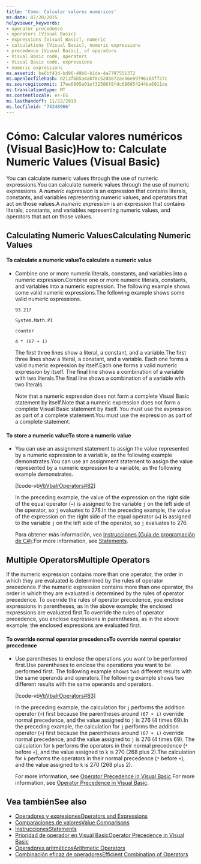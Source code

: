 ```yaml
---
title: 'Cómo: Calcular valores numéricos'
ms.date: 07/20/2015
helpviewer_keywords:
- operator precedence
- operators [Visual Basic]
- expressions [Visual Basic], numeric
- calculations [Visual Basic], numeric expressions
- precedence [Visual Basic], of operators
- Visual Basic code, operators
- Visual Basic code, expressions
- numeric expressions
ms.assetid: ba6bf43d-bd96-49b8-b1de-4a7797551372
ms.openlocfilehash: d213f6b5a4abf8c52d8872ae36e89796183ff27c
ms.sourcegitcommit: 17ee6605e01ef32506f8fdc686954244ba6911de
ms.translationtype: MT
ms.contentlocale: es-ES
ms.lasthandoff: 11/22/2019
ms.locfileid: "74348966"
---
```

# <a name="how-to-calculate-numeric-values-visual-basic"></a><span data-ttu-id="279c5-102">Cómo: Calcular valores numéricos (Visual Basic)</span><span class="sxs-lookup"><span data-stu-id="279c5-102">How to: Calculate Numeric Values (Visual Basic)</span></span>
<span data-ttu-id="279c5-103">You can calculate numeric values through the use of numeric expressions.</span><span class="sxs-lookup"><span data-stu-id="279c5-103">You can calculate numeric values through the use of numeric expressions.</span></span> <span data-ttu-id="279c5-104">A *numeric expression* is an expression that contains literals, constants, and variables representing numeric values, and operators that act on those values.</span><span class="sxs-lookup"><span data-stu-id="279c5-104">A *numeric expression* is an expression that contains literals, constants, and variables representing numeric values, and operators that act on those values.</span></span>  
  
## <a name="calculating-numeric-values"></a><span data-ttu-id="279c5-105">Calculating Numeric Values</span><span class="sxs-lookup"><span data-stu-id="279c5-105">Calculating Numeric Values</span></span>  
  
#### <a name="to-calculate-a-numeric-value"></a><span data-ttu-id="279c5-106">To calculate a numeric value</span><span class="sxs-lookup"><span data-stu-id="279c5-106">To calculate a numeric value</span></span>  
  
- <span data-ttu-id="279c5-107">Combine one or more numeric literals, constants, and variables into a numeric expression.</span><span class="sxs-lookup"><span data-stu-id="279c5-107">Combine one or more numeric literals, constants, and variables into a numeric expression.</span></span> <span data-ttu-id="279c5-108">The following example shows some valid numeric expressions.</span><span class="sxs-lookup"><span data-stu-id="279c5-108">The following example shows some valid numeric expressions.</span></span>  
  
     `93.217`  
  
     `System.Math.PI`  
  
     `counter`  
  
     `4 * (67 + i)`  
  
     <span data-ttu-id="279c5-109">The first three lines show a literal, a constant, and a variable.</span><span class="sxs-lookup"><span data-stu-id="279c5-109">The first three lines show a literal, a constant, and a variable.</span></span> <span data-ttu-id="279c5-110">Each one forms a valid numeric expression by itself.</span><span class="sxs-lookup"><span data-stu-id="279c5-110">Each one forms a valid numeric expression by itself.</span></span> <span data-ttu-id="279c5-111">The final line shows a combination of a variable with two literals.</span><span class="sxs-lookup"><span data-stu-id="279c5-111">The final line shows a combination of a variable with two literals.</span></span>  
  
     <span data-ttu-id="279c5-112">Note that a numeric expression does not form a complete Visual Basic statement by itself.</span><span class="sxs-lookup"><span data-stu-id="279c5-112">Note that a numeric expression does not form a complete Visual Basic statement by itself.</span></span> <span data-ttu-id="279c5-113">You must use the expression as part of a complete statement.</span><span class="sxs-lookup"><span data-stu-id="279c5-113">You must use the expression as part of a complete statement.</span></span>  
  
#### <a name="to-store-a-numeric-value"></a><span data-ttu-id="279c5-114">To store a numeric value</span><span class="sxs-lookup"><span data-stu-id="279c5-114">To store a numeric value</span></span>  
  
- <span data-ttu-id="279c5-115">You can use an assignment statement to assign the value represented by a numeric expression to a variable, as the following example demonstrates.</span><span class="sxs-lookup"><span data-stu-id="279c5-115">You can use an assignment statement to assign the value represented by a numeric expression to a variable, as the following example demonstrates.</span></span>  
  
     [!code-vb[VbVbalrOperators#82](~/samples/snippets/visualbasic/VS_Snippets_VBCSharp/VbVbalrOperators/VB/Class1.vb#82)]  
  
     <span data-ttu-id="279c5-116">In the preceding example, the value of the expression on the right side of the equal operator (`=`) is assigned to the variable `j` on the left side of the operator, so `j` evaluates to 276.</span><span class="sxs-lookup"><span data-stu-id="279c5-116">In the preceding example, the value of the expression on the right side of the equal operator (`=`) is assigned to the variable `j` on the left side of the operator, so `j` evaluates to 276.</span></span>  
  
     <span data-ttu-id="279c5-117">Para obtener más información, vea [Instrucciones (Guía de programación de C#)](../../../../visual-basic/language-reference/statements/index.md).</span><span class="sxs-lookup"><span data-stu-id="279c5-117">For more information, see [Statements](../../../../visual-basic/language-reference/statements/index.md).</span></span>  
  
## <a name="multiple-operators"></a><span data-ttu-id="279c5-118">Multiple Operators</span><span class="sxs-lookup"><span data-stu-id="279c5-118">Multiple Operators</span></span>  
 <span data-ttu-id="279c5-119">If the numeric expression contains more than one operator, the order in which they are evaluated is determined by the rules of operator precedence.</span><span class="sxs-lookup"><span data-stu-id="279c5-119">If the numeric expression contains more than one operator, the order in which they are evaluated is determined by the rules of operator precedence.</span></span> <span data-ttu-id="279c5-120">To override the rules of operator precedence, you enclose expressions in parentheses, as in the above example; the enclosed expressions are evaluated first.</span><span class="sxs-lookup"><span data-stu-id="279c5-120">To override the rules of operator precedence, you enclose expressions in parentheses, as in the above example; the enclosed expressions are evaluated first.</span></span>  
  
#### <a name="to-override-normal-operator-precedence"></a><span data-ttu-id="279c5-121">To override normal operator precedence</span><span class="sxs-lookup"><span data-stu-id="279c5-121">To override normal operator precedence</span></span>  
  
- <span data-ttu-id="279c5-122">Use parentheses to enclose the operations you want to be performed first.</span><span class="sxs-lookup"><span data-stu-id="279c5-122">Use parentheses to enclose the operations you want to be performed first.</span></span> <span data-ttu-id="279c5-123">The following example shows two different results with the same operands and operators.</span><span class="sxs-lookup"><span data-stu-id="279c5-123">The following example shows two different results with the same operands and operators.</span></span>  
  
     [!code-vb[VbVbalrOperators#83](~/samples/snippets/visualbasic/VS_Snippets_VBCSharp/VbVbalrOperators/VB/Class1.vb#83)]  
  
     <span data-ttu-id="279c5-124">In the preceding example, the calculation for `j` performs the addition operator (`+`) first because the parentheses around `(67 + i)` override normal precedence, and the value assigned to `j` is 276 (4 times 69).</span><span class="sxs-lookup"><span data-stu-id="279c5-124">In the preceding example, the calculation for `j` performs the addition operator (`+`) first because the parentheses around `(67 + i)` override normal precedence, and the value assigned to `j` is 276 (4 times 69).</span></span> <span data-ttu-id="279c5-125">The calculation for `k` performs the operators in their normal precedence (`*` before `+`), and the value assigned to `k` is 270 (268 plus 2).</span><span class="sxs-lookup"><span data-stu-id="279c5-125">The calculation for `k` performs the operators in their normal precedence (`*` before `+`), and the value assigned to `k` is 270 (268 plus 2).</span></span>  
  
     <span data-ttu-id="279c5-126">For more information, see [Operator Precedence in Visual Basic](../../../../visual-basic/language-reference/operators/operator-precedence.md).</span><span class="sxs-lookup"><span data-stu-id="279c5-126">For more information, see [Operator Precedence in Visual Basic](../../../../visual-basic/language-reference/operators/operator-precedence.md).</span></span>  
  
## <a name="see-also"></a><span data-ttu-id="279c5-127">Vea también</span><span class="sxs-lookup"><span data-stu-id="279c5-127">See also</span></span>

- [<span data-ttu-id="279c5-128">Operadores y expresiones</span><span class="sxs-lookup"><span data-stu-id="279c5-128">Operators and Expressions</span></span>](../../../../visual-basic/programming-guide/language-features/operators-and-expressions/index.md)
- [<span data-ttu-id="279c5-129">Comparaciones de valores</span><span class="sxs-lookup"><span data-stu-id="279c5-129">Value Comparisons</span></span>](../../../../visual-basic/programming-guide/language-features/operators-and-expressions/value-comparisons.md)
- [<span data-ttu-id="279c5-130">Instrucciones</span><span class="sxs-lookup"><span data-stu-id="279c5-130">Statements</span></span>](../../../../visual-basic/language-reference/statements/index.md)
- [<span data-ttu-id="279c5-131">Prioridad de operador en Visual Basic</span><span class="sxs-lookup"><span data-stu-id="279c5-131">Operator Precedence in Visual Basic</span></span>](../../../../visual-basic/language-reference/operators/operator-precedence.md)
- [<span data-ttu-id="279c5-132">Operadores aritméticos</span><span class="sxs-lookup"><span data-stu-id="279c5-132">Arithmetic Operators</span></span>](../../../../visual-basic/language-reference/operators/arithmetic-operators.md)
- [<span data-ttu-id="279c5-133">Combinación eficaz de operadores</span><span class="sxs-lookup"><span data-stu-id="279c5-133">Efficient Combination of Operators</span></span>](../../../../visual-basic/programming-guide/language-features/operators-and-expressions/efficient-combination-of-operators.md)
